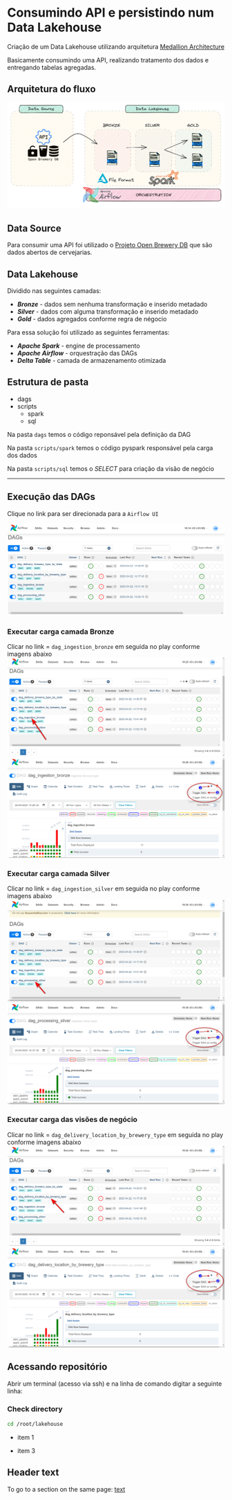 # Consumindo API e persistindo num Data Lakehouse
Criação de um Data Lakehouse utilizando arquitetura [Medallion Architecture](https://www.databricks.com/glossary/medallion-architecture)

Basicamente consumindo uma API, realizando tratamento dos dados e entregando tabelas agregadas.


## Arquitetura do fluxo
![Arquitetura Lakehouse](img/img_architetura.png)

## Data Source
Para consumir uma API foi utilizado o [Projeto Open Brewery DB](https://www.openbrewerydb.org/) que são dados abertos de cervejarias.

## Data Lakehouse
Dividido nas seguintes camadas:

- ***Bronze*** - dados sem nenhuma transformação e inserido metadado
- ***Silver*** - dados com alguma transformação e inserido metadado
- ***Gold*** - dados agregados conforme regra de négocio

Para essa solução foi utilizado as seguintes ferramentas:
- ***Apache Spark*** - engine de processamento 
- ***Apache Airflow*** - orquestração das DAGs
- ***Delta Table*** - camada de armazenamento otimizada

## Estrutura de pasta
* dags
* scripts
    * spark
    * sql

Na pasta `dags` temos o código reponsável pela definição da DAG 

Na pasta `scripts/spark` temos o código pyspark responsável pela carga dos dados

Na pasta `scripts/sql` temos o *SELECT* para criação da visão de negócio

***
## Execução das DAGs
Clique no link para ser direcionada para a `Airflow UI` 

![Alt text](img/airflow_01.png)

### Executar carga camada Bronze
Clicar no link = `dag_ingestion_bronze` em seguida no play conforme imagens abaixo
![Alt text](img/airflow_03.png)
![Alt text](img/airflow_02.png)

### Executar carga camada Silver
Clicar no link = `dag_ingestion_silver` em seguida no play conforme imagens abaixo
![Alt text](img/airflow_04.png)
![Alt text](img/airflow_05.png)
### Executar carga das visões de negócio
Clicar no link = `dag_delivery_location_by_brewery_type` em seguida no play conforme imagens abaixo
![Alt text](img/airflow_06.png)
![Alt text](img/airflow_07.png)
## Acessando repositório

Abrir um terminal (acesso via ssh) e na linha de comando digitar a seguinte linha:


### Check directory
```bash
cd /root/lakehouse
```

- item 1
* item 3



## <a id="anchortext" />Header text
<p>

To go to a section on the same page:
[text](#anchortext)
